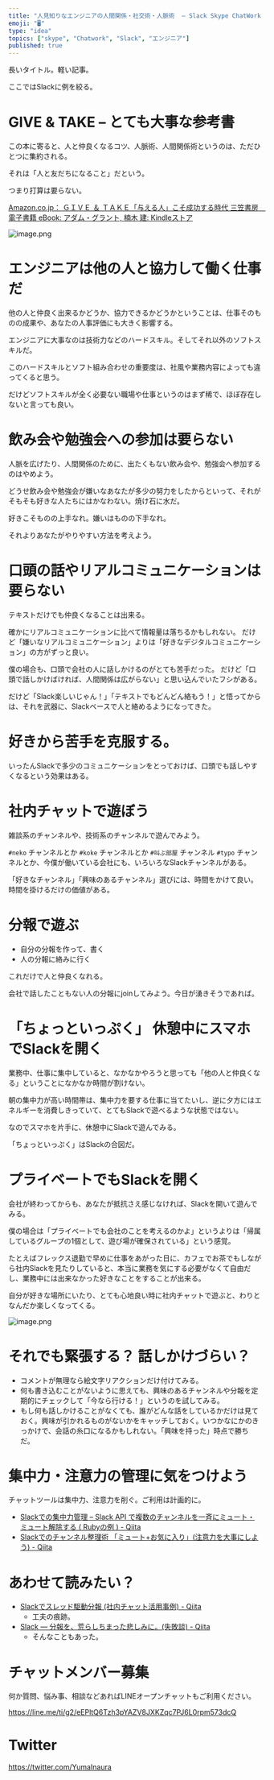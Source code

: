 ```yaml
---
title: "人見知りなエンジニアの人間関係・社交術・人脈術  – Slack Skype ChatWork などの社内チャットでチーム・プロジェクト・会"
emoji: "🖥"
type: "idea"
topics: ["skype", "Chatwork", "Slack", "エンジニア"]
published: true
---
```


長いタイトル。軽い記事。

ここではSlackに例を絞る。


# GIVE & TAKE – とても大事な参考書

この本に寄ると、人と仲良くなるコツ、人脈術、人間関係術というのは、ただひとつに集約される。

それは「人と友だちになること」だという。

つまり打算は要らない。

[Amazon.co.jp： ＧＩＶＥ ＆ ＴＡＫＥ「与える人」こそ成功する時代 三笠書房　電子書籍 eBook: アダム・グラント, 楠木 建: Kindleストア](https://www.amazon.co.jp/dp/B00IRV39FM/ref=dp-kindle-redirect?_encoding=UTF8&btkr=1)

![image.png](https://qiita-image-store.s3.amazonaws.com/0/89618/1de76e61-f34a-e143-f1ec-dee34f4f142c.png)

# エンジニアは他の人と協力して働く仕事だ

他の人と仲良く出来るかどうか、協力できるかどうかということは、仕事そのものの成果や、あなたの人事評価にも大きく影響する。

エンジニアに大事なのは技術力などのハードスキル。そしてそれ以外のソフトスキルだ。

このハードスキルとソフト組み合わせの重要度は、社風や業務内容によっても違ってくると思う。

だけどソフトスキルが全く必要ない職場や仕事というのはまず稀で、ほぼ存在しないと言っても良い。

# 飲み会や勉強会への参加は要らない

人脈を広げたり、人間関係のために、出たくもない飲み会や、勉強会へ参加するのはやめよう。

どうせ飲み会や勉強会が嫌いなあなたが多少の努力をしたからといって、それがそもそも好きな人たちにはかなわない。焼け石に水だ。

好きこそものの上手なれ。嫌いはものの下手なれ。

それよりあなたがやりやすい方法を考えよう。

# 口頭の話やリアルコミュニケーションは要らない

テキストだけでも仲良くなることは出来る。

確かにリアルコミュニケーションに比べて情報量は落ちるかもしれない。
だけど「嫌いなリアルコミュニケーション」よりは「好きなデジタルコミュニケーション」の方がずっと良い。

僕の場合も、口頭で会社の人に話しかけるのがとても苦手だった。
だけど「口頭で話しかけばければ、人間関係は広がらない」と思い込んでいたフシがある。

だけど「Slack楽しいじゃん！」「テキストでもどんどん絡もう！」と悟ってからは、それを武器に、Slackベースで人と絡めるようになってきた。

# 好きから苦手を克服する。

いったんSlackで多少のコミュニケーションをとっておけば、口頭でも話しやすくなるという効果はある。

# 社内チャットで遊ぼう

雑談系のチャンネルや、技術系のチャンネルで遊んでみよう。

`#neko` チャンネルとか `#koke` チャンネルとか `#叫ぶ部屋` チャンネル `#typo` チャンネルとか、今僕が働いている会社にも、いろいろなSlackチャンネルがある。

「好きなチャンネル」「興味のあるチャンネル」選びには、時間をかけて良い。時間を掛けるだけの価値がある。

# 分報で遊ぶ

- 自分の分報を作って、書く
- 人の分報に絡みに行く

これだけで人と仲良くなれる。

会社で話したこともない人の分報にjoinしてみよう。今日が湧きそうであれば。

# 「ちょっといっぷく」 休憩中にスマホでSlackを開く

業務中、仕事に集中していると、なかなかやろうと思っても「他の人と仲良くなる」ということになかなか時間が割けない。

朝の集中力が高い時間帯は、集中力を要する仕事に当てたいし、逆に夕方にはエネルギーを消費しきっていて、とてもSlackで遊べるような状態ではない。

なのでスマホを片手に、休憩中にSlackで遊んでみる。

「ちょっといっぷく」はSlackの合図だ。

# プライベートでもSlackを開く

会社が終わってからも、あなたが抵抗さえ感じなければ、Slackを開いて遊んでみる。

僕の場合は「プライベートでも会社のことを考えるのかよ」というよりは「帰属しているグループの1個として、遊び場が確保されている」という感覚。


たとえばフレックス退勤で早めに仕事をあがった日に、カフェでお茶でもしながら社内Slackを見たりしていると、本当に業務を気にする必要がなくて自由だし、業務中には出来なかった好きなことをすることが出来る。

自分が好きな場所にいたり、とても心地良い時に社内チャットで遊ぶと、わりとなんだか楽しくなってくる。

![image.png](https://qiita-image-store.s3.amazonaws.com/0/89618/75a760f4-665a-fa5d-6592-a564ee1bc681.png)


# それでも緊張する？ 話しかけづらい？

- コメントが無理なら絵文字リアクションだけ付けてみる。
- 何も書き込むことがないように思えても、興味のあるチャンネルや分報を定期的にチェックして「今なら行ける！」というのを試してみる。
- もし何も話しかけることがなくても、誰がどんな話をしているかだけは見ておく。興味が引かれるものがないかをキャッチしておく。いつかなにかのきっかけで、会話の糸口になるかもしれない。「興味を持った」時点で勝ちだ。

# 集中力・注意力の管理に気をつけよう

チャットツールは集中力、注意力を削ぐ。ご利用は計画的に。

- [Slackでの集中力管理 – Slack API で複数のチャンネルを一斉にミュート・ミュート解除する ( Rubyの例 ) - Qiita](https://qiita.com/YumaInaura/items/d5cac70e774cc07f76cc)
- [Slackでのチャンネル整理術 「ミュート+お気に入り」(注意力を大事にしよう) - Qiita](https://qiita.com/YumaInaura/items/52d4bd8c9f4d8eca0dd7)

# あわせて読みたい？

- [Slackでスレッド駆動分報 (社内チャット活用事例) - Qiita](https://qiita.com/YumaInaura/items/f3718f5f7fc2206e8ecb)
  - 工夫の痕跡。
- [Slack — 分報を、荒らしちまった悲しみに。(失敗談) - Qiita](https://qiita.com/YumaInaura/items/d4d6adfdf20234d14136)
  - そんなこともあった。








<!-- Update From Qiita API -->

# チャットメンバー募集


何か質問、悩み事、相談などあればLINEオープンチャットもご利用ください。

https://line.me/ti/g2/eEPltQ6Tzh3pYAZV8JXKZqc7PJ6L0rpm573dcQ





# Twitter


https://twitter.com/YumaInaura


<!-- Update From Qiita API -->


